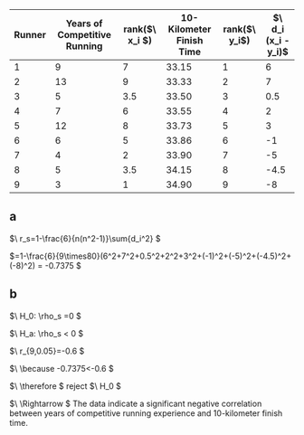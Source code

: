 | Runner | Years of Competitive Running | rank($\ x_i \$) | 10-Kilometer Finish Time | rank($\ y_i\$) | $\ d_i (x_i - y_i)\$ |
|--------|------------------------------|-----------------|---------------------------|-----------|-----------------|
| 1      | 9                            | 7               | 33.15                     | 1         | 6               |
| 2      | 13                           | 9               | 33.33                     | 2         | 7               |
| 3      | 5                            | 3.5             | 33.50                     | 3         | 0.5             |
| 4      | 7                            | 6               | 33.55                     | 4         | 2               |
| 5      | 12                           | 8               | 33.73                     | 5         | 3               |
| 6      | 6                            | 5               | 33.86                     | 6         | -1              |
| 7      | 4                            | 2               | 33.90                     | 7         | -5              |
| 8      | 5                            | 3.5             | 34.15                     | 8         | -4.5            |
| 9      | 3                            | 1               | 34.90                     | 9         | -8              |


## a
$\ r_s=1-\frac{6}{n(n^2-1)}\sum{d_i^2} \$

$\=1-\frac{6}{9\times80}(6^2+7^2+0.5^2+2^2+3^2+(-1)^2+(-5)^2+(-4.5)^2+(-8)^2) = -0.7375 \$

## b
$\ H_0: \rho_s =0 \$

$\ H_a: \rho_s < 0 \$

$\ r_{9,0.05}=-0.6 \$

$\ \because -0.7375<-0.6 \$

$\ \therefore \$
reject
$\ H_0 \$

$\ \Rightarrow \$
The data indicate a significant negative correlation between years of competitive running experience and 10-kilometer finish time.
